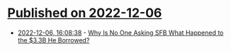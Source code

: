 # [Published on 2022-12-06](index.md)

* [2022-12-06, 16:08:38](https://news.ycombinator.com/item?id=33882293) - [Why Is No One Asking SFB What Happened to the $3.3B He Borrowed?](https://www.nakedcapitalism.com/2022/12/earth-to-reporters-why-is-no-one-asking-sfb-what-happened-to-the-3-3-billion-he-borrowed.html)
